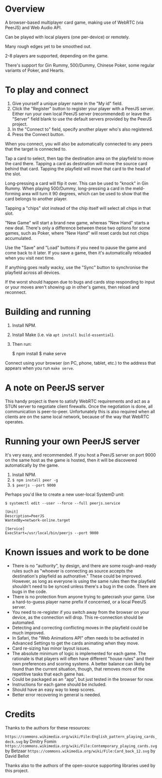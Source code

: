 # Overview

A browser-based multiplayer card game, making use of WebRTC (via PeerJS) and Web Audio API.

Can be played with local players (one per-device) or remotely.

Many rough edges yet to be smoothed out.

2-8 players are supported, depending on the game.

There's support for Gin Rummy, 500/Dummy, Chinese Poker, some regular variants of Poker, and Hearts.

# To play and connect

1. Give yourself a unique player name in the "My id" field.
1. Click the "Register" button to register your player with a PeerJS server. Either run your own local PeerJS server (recommended) or leave the "Server" field blank to use the default servers provided by the PeerJS project.
1. In the "Connect to" field, specify another player who's also registered.
1. Press the Connect button.

When you connect, you will also be automatically connected to any peers that the target is connected to.

Tap a card to select, then tap the destination area on the playfield to move the card there. Tapping a card as destination will move the source card behind that card. Tapping the playfield will move that card to the head of the slot.

Long-pressing a card will flip it over. This can be used to "knock" in Gin Rummy. When playing 500/Dummy, long-pressing a card in the meld-forming area will turn it 90 degrees, which can be used to show that the card belongs to another player.

Tapping a "chips" slot instead of the chip itself will select all chips in that slot.

"New Game" will start a brand new game, whereas "New Hand" starts a new deal. There's only a difference between these two options for some games, such as Poker, where "New Hand" will reset cards but not chips accumulated.

Use the "Save" and "Load" buttons if you need to pause the game and come back to it later. If you save a game, then it's automatically reloaded when you visit next time.

If anything goes really wacky, use the "Sync" button to synchronise the playfield across all devices.

If the worst should happen due to bugs and cards stop responding to input or your moves aren't showing up in other's games, then reload and reconnect.

# Building and running

1. Install NPM.
1. Install Make (i.e. via `apt install build-essential`).
1. Then run:

	$ npm install
	$ make serve

Connect using your browser (on PC, phone, tablet, etc.) to the address that appears when you run `make serve`.

# A note on PeerJS server

This handy project is there to satisfy WebRTC requirements and act as a STUN server to negotiate client firewalls. Once the negotiation is done, all communication is peer-to-peer. Unfortunately this is also required when all clients are on the same local network, because of the way that WebRTC operates.

# Running your own PeerJS server

It's very easy, and recommended. If you host a PeerJS server on port 9000 on the same host as the game is hosted, then it will be discovered automatically by the game.

1. Install NPM.
1. `$ npm install peer -g`
1. `$ peerjs --port 9000`

Perhaps you'd like to create a new user-local SystemD unit:

`$ systemctl edit --user --force --full peerjs.service`

```
[Unit]
Description=PeerJS
WantedBy=network-online.target

[Service]
ExecStart=/usr/local/bin/peerjs --port 9000
```

# Known issues and work to be done

* There is no "authority", by design, and there are some rough-and-ready rules such as "whoever is connecting as source accepts the destination's playfield as authorative." These could be improved. However, as long as everyone is using the same rules then the playfield shouldn't need to be synced unless there's a bug in the code. There are bugs in the code.
* There is no protection from anyone trying to gatecrash your game. Use a hard-to-guess player name prefix if concerned, or a local PeerJS server.
* You need to re-register if you switch away from the browser on your device, as the connection will drop. This re-connection should be automated.
* Detecting and correcting conflicting moves in the playfield could be much improved.
* In Safari, the "Web Animations API" often needs to be activated in Advanced Settings to get the cards animating when they move.
* Card re-sizing has minor layout issues.
* The absolute minimum of logic is implemented for each game. The rationale is that players will often have different "house rules" and their own preferences and scoring systems. A better balance can likely be found than the current situation, though, that removes more of the repetitive tasks that each game has.
* Could be packaged as an "app", but just tested in the browser for now.
* Instructions for each game should be included.
* Should have an easy way to keep scores.
* Better error recovering in general is needed.

# Credits

Thanks to the authors for these resources:

`https://commons.wikimedia.org/wiki/File:English_pattern_playing_cards_deck.svg` by Dmitry Fomin
`https://commons.wikimedia.org/wiki/File:Contemporary_playing_cards.svg` by Betzaar
`https://commons.wikimedia.org/wiki/File:Card_back_12.svg` by David Bellot

Thanks also to the authors of the open-source supporting libraries used by this project.
